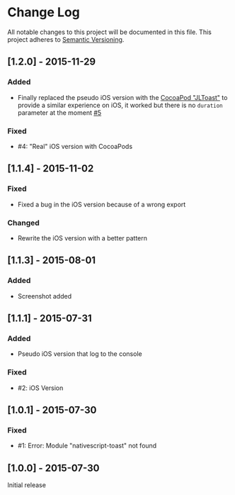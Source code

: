 # Change Log
All notable changes to this project will be documented in this file.
This project adheres to [Semantic Versioning](http://semver.org/).

## [1.2.0] - 2015-11-29
### Added
- Finally replaced the pseudo iOS version with the [CocoaPod "JLToast"](https://github.com/devxoul/JLToast) to provide a similar experience on iOS, it worked but there is no `duration` parameter at the moment [#5](https://github.com/TobiasHennig/nativescript-toast/issues/4)

### Fixed
- #4: "Real" iOS version with CocoaPods

## [1.1.4] - 2015-11-02
### Fixed
- Fixed a bug in the iOS version because of a wrong export

### Changed
- Rewrite the iOS version with a better pattern

## [1.1.3] - 2015-08-01
### Added
- Screenshot added

## [1.1.1] - 2015-07-31
### Added
- Pseudo iOS version that log to the console

### Fixed
- #2: iOS Version

## [1.0.1] - 2015-07-30
### Fixed
- #1: Error: Module "nativescript-toast" not found

## [1.0.0] - 2015-07-30
Initial release
